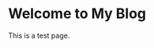 <!DOCTYPE html>
<html>
<head>
    <title>My Blog</title>
</head>
<body>
    <h1>Welcome to My Blog</h1>
    <p>This is a test page.</p>
</body>
</html>
